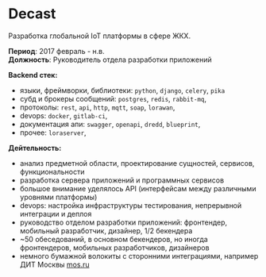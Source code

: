 # Decast

Разработка глобальной IoT платформы в сфере ЖКХ.


**Период**: 2017 февраль - н.в.  
**Должность**: Руководитель отдела разработки приложений  

**Backend стек:** 
* языки, фреймворки, библиотеки: `python`, `django`, `celery`, `pika`
* субд и брокеры сообщений: `postgres`, `redis`, `rabbit-mq`, 
* протоколы: `rest`, `api`, `http`, `mqtt`, `soap`, `lorawan`, 
* devops: `docker`, `gitlab-ci`, 
* документация апи: `swagger`, `openapi`, `dredd`, `blueprint`, 
* прочее: `loraserver`,

**Дейтельность:**
* анализ предметной области, проектирование сущностей, сервисов, функциональности
* разработка сервера приложений и программных сервисов
* большое внимание уделялось API (интерфейсам между различными уровнями платформы)
* devops: настройка инфраструктуры тестирования, непрерывной интеграции и деплоя 
* руководство отделом разработки приложений: фронтендер, мобильный разработчик, дизайнер, 1/2 бекендера
* ~50 обеседований, в основном бекендеров, но иногда фронтендеров, мобильных разработчиков, дизайнеров
* немного бумажной волокиты с сторонними интеграциями, например ДИТ Москвы [mos.ru](mos.ru)
